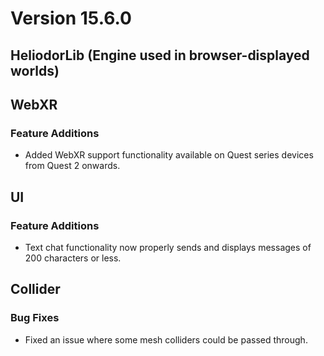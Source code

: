 # Version 15.6.0

## HeliodorLib (Engine used in browser-displayed worlds)

## WebXR
### Feature Additions
- Added WebXR support functionality available on Quest series devices from Quest 2 onwards.

## UI
### Feature Additions
- Text chat functionality now properly sends and displays messages of 200 characters or less.

## Collider
### Bug Fixes
- Fixed an issue where some mesh colliders could be passed through.
